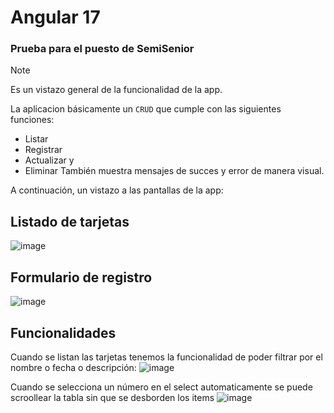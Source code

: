 # Angular 17
### Prueba para el puesto de SemiSenior
> [!NOTE]
> Es un vistazo general de la funcionalidad de la app.

La aplicacion básicamente un `CRUD` que cumple con las siguientes funciones:
* Listar
* Registrar
* Actualizar y
* Eliminar
También muestra mensajes de succes y error de manera visual.

A continuación, un vistazo a las pantallas de la app:
## Listado de tarjetas

![image](https://github.com/user-attachments/assets/1f57f75d-f613-4613-85bf-a8f1e88ca2f6)

## Formulario de registro 

![image](https://github.com/user-attachments/assets/fe7c552a-ed2c-4679-a222-b35efc6a7288)

## Funcionalidades
Cuando se listan las tarjetas tenemos la funcionalidad de poder filtrar por el nombre o fecha o descripción:
![image](https://github.com/user-attachments/assets/304a419e-f23c-445c-8e6a-47101bda4ec4)

Cuando se selecciona un número en el select automaticamente se puede scroollear la tabla sin que se desborden los items
![image](https://github.com/user-attachments/assets/44d34890-4344-4a48-9408-71f11e8f94ad)




